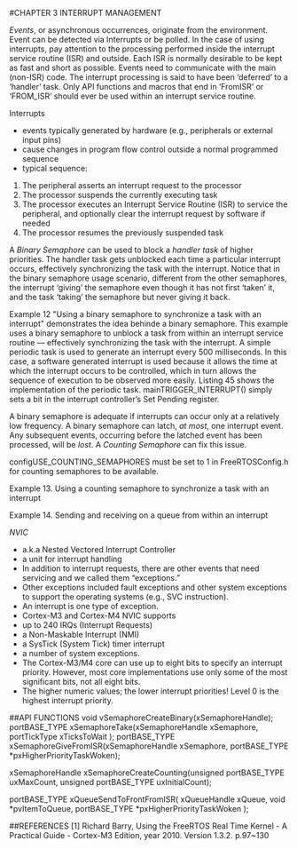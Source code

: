 #CHAPTER 3 INTERRUPT MANAGEMENT

_Events_,  or asynchronous occurrences, originate from the environment. Event can be detected via Interrupts or be polled. In the case of using interrupts, pay attention to the processing performed inside the interrupt service routine (ISR) and outside. Each ISR is normally desirable to be kept as fast and short as possible. Events need to communicate with the main (non-ISR) code. The interrupt processing is said to have been ‘deferred’ to a ‘handler’ task. Only API functions and macros that end in ‘FromISR’ or ‘FROM_ISR’ should ever be used within an interrupt service routine.

Interrupts
- events typically generated by hardware (e.g., peripherals or external input pins) 
- cause changes in program flow control outside a normal programmed sequence
- typical sequence: 
 1. The peripheral asserts an interrupt request to the processor 
 2. The processor suspends the currently executing task 
 3. The processor executes an Interrupt Service Routine (ISR) to service the peripheral, and optionally clear the interrupt request by software if needed 
 4. The processor resumes the previously suspended task

A _Binary Semaphore_ can be used to block a _handler task_ of higher priorities. The handler task gets unblocked each time a particular interrupt occurs, effectively synchronizing the task with the interrupt. Notice that in the binary semaphore usage scenario, different from the other semaphores, the interrupt ‘giving’ the semaphore even though it has not first ‘taken’ it, and the task ‘taking’ the semaphore but never giving it back.

Example 12 "Using a binary semaphore to synchronize a task with an interrupt" demonstrates the idea behinde a binary semaphore. This example uses a binary semaphore to unblock a task from within an interrupt service routine — effectively synchronizing the task with the interrupt. A simple periodic task is used to generate an interrupt every 500 milliseconds. In this case, a software generated interrupt is used because it allows the time at which the interrupt occurs to be controlled, which in turn allows the sequence of execution to be observed more easily. Listing 45 shows the implementation of the periodic task. mainTRIGGER_INTERRUPT() simply sets a bit in the interrupt controller’s Set Pending register.

A binary semaphore is adequate if interrupts can occur only at a relatively low frequency. A binary semaphore can latch, _at most_, one interrupt event. Any subsequent events, occurring before the latched event has been processed, will be _lost_. A _Counting Semaphore_ can fix this issue.

configUSE\_COUNTING\_SEMAPHORES must be set to 1 in FreeRTOSConfig.h for counting
semaphores to be available.

Example 13. Using a counting semaphore to synchronize a task with an interrupt

Example 14. Sending and receiving on a queue from within an interrupt

_NVIC_
 - a.k.a Nested Vectored Interrupt Controller
 - a unit for interrupt handling
 - In addition to interrupt requests, there are other events that need servicing and we called them “exceptions.” 
  - Other exceptions included fault exceptions and other system exceptions to support the operating systems (e.g., SVC instruction).
  - An interrupt is one type of exception.
 - Cortex-M3 and Cortex-M4 NVIC supports 
  - up to 240 IRQs (Interrupt Requests)
  - a Non-Maskable Interrupt (NMI)
  - a SysTick (System Tick) timer interrupt
  - a number of system exceptions.
  - The Cortex-M3/M4 core can use up to eight bits to specify an interrupt priority. However, most core implementations use only some of the most significant bits, not all eight bits.
  - The higher numeric values; the lower interrupt priorities! Level 0 is the highest interrupt priority. 

##API FUNCTIONS
void vSemaphoreCreateBinary(xSemaphoreHandle);
portBASE\_TYPE xSemaphoreTake(xSemaphoreHandle xSemaphore, portTickType xTicksToWait );
portBASE\_TYPE xSemaphoreGiveFromISR(xSemaphoreHandle xSemaphore, portBASE_TYPE *pxHigherPriorityTaskWoken);

xSemaphoreHandle xSemaphoreCreateCounting(unsigned portBASE\_TYPE uxMaxCount, unsigned portBASE_TYPE uxInitialCount);

portBASE_TYPE xQueueSendToFrontFromISR( xQueueHandle xQueue, 
void *pvItemToQueue,
portBASE_TYPE *pxHigherPriorityTaskWoken
);

##REFERENCES
[1] Richard Barry, Using the FreeRTOS Real Time Kernel - A Practical Guide - Cortex-M3 Edition, year 2010. Version 1.3.2. p.97~130
